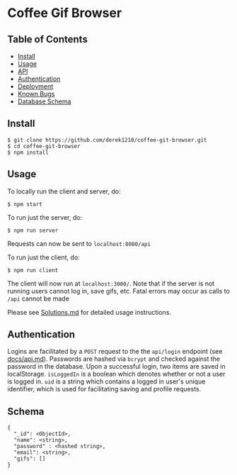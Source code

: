 # Coffee Gif Browser

## Table of Contents
- [Install](#install)
- [Usage](#usage)
- [API](#api)
- [Authentication](#authentication)
- [Deployment](#deployment)
- [Known Bugs](#bugs)
- [Database Schema](#schema)

## Install

```
$ git clone https://github.com/derek1210/coffee-git-browser.git
$ cd coffee-git-browser
$ npm install
```

## Usage
To locally run the client and server, do:
```
$ npm start
```

To run just the server, do:

```
$ npm run server
```
Requests can now be sent to `localhost:8080/api`

To run just the client, do:
```
$ npm run client
```
The client will now run at `localhost:3000/`. Note that if the server is not running
users cannot log in, save gifs, etc. Fatal errors may occur as calls to `/api` cannot be made

Please see [Solutions.md](/Solutions.md) for detailed usage instructions.

## Authentication

Logins are facilitated by a `POST` request to the the `api/login` endpoint (see [docs/api.md](/docs/api.md)).
Passwords are hashed via `bcrypt` and checked against the password in the database.
Upon a successful login, two items are saved in localStorage. `isLoggedIn` is a boolean
which denotes whether or not a user is logged in. `uid` is a string which contains a logged in user's
unique identifier, which is used for facilitating saving and profile requests.

## Schema

```
{
  "_id": <ObjectId>,
  "name": <string>,
  "password" : <hashed string>,
  "email": <string>,
  "gifs": []
}
```

